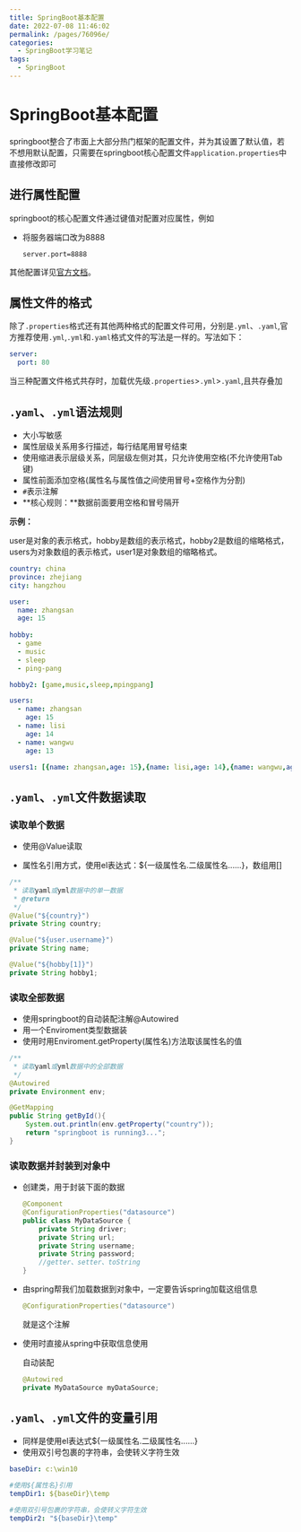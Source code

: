 ```yaml
---
title: SpringBoot基本配置
date: 2022-07-08 11:46:02
permalink: /pages/76096e/
categories:
  - SpringBoot学习笔记
tags:
  - SpringBoot
---
```

 

# SpringBoot基本配置

springboot整合了市面上大部分热门框架的配置文件，并为其设置了默认值，若不想用默认配置，只需要在springboot核心配置文件`application.properties`中直接修改即可

## 进行属性配置

springboot的核心配置文件通过键值对配置对应属性，例如

- 将服务器端口改为8888

  ```properties
  server.port=8888
  ```

其他配置详见[官方文档](https://docs.spring.io/spring-boot/docs/current/reference/html/application-properties.html#appendix.application-properties)。

## 属性文件的格式

除了`.properties`格式还有其他两种格式的配置文件可用，分别是`.yml`、`.yaml`,官方推荐使用`.yml`,`.yml`和`.yaml`格式文件的写法是一样的。写法如下：

```yaml
server:
  port: 80
```

当三种配置文件格式共存时，加载优先级`.properties`>`.yml`>`.yaml`,且共存叠加

## `.yaml`、`.yml`语法规则

- 大小写敏感
- 属性层级关系用多行描述，每行结尾用冒号结束
- 使用缩进表示层级关系，同层级左侧对其，只允许使用空格(不允许使用Tab键)
- 属性前面添加空格(属性名与属性值之间使用冒号+空格作为分割)
- `#`表示注解
- **核心规则：**数据前面要用空格和冒号隔开

**示例：**

user是对象的表示格式，hobby是数组的表示格式，hobby2是数组的缩略格式，users为对象数组的表示格式，user1是对象数组的缩略格式。

```yaml
country: china
province: zhejiang
city: hangzhou

user:
  name: zhangsan
  age: 15
  
hobby: 
  - game
  - music
  - sleep
  - ping-pang

hobby2: [game,music,sleep,mpingpang]

users:
  - name: zhangsan
    age: 15
  - name: lisi
    age: 14
  - name: wangwu
    age: 13

users1: [{name: zhangsan,age: 15},{name: lisi,age: 14},{name: wangwu,age: 13}]
```

## `.yaml`、`.yml`文件数据读取

### 读取单个数据

- 使用@Value读取

- 属性名引用方式，使用el表达式：${一级属性名.二级属性名......}，数组用[]

```java
/**
 * 读取yaml或yml数据中的单一数据
 * @return
 */
@Value("${country}")
private String country;

@Value("${user.username}")
private String name;

@Value("${hobby[1]}")
private String hobby1;
```

### 读取全部数据

- 使用springboot的自动装配注解@Autowired
- 用一个Enviroment类型数据装
- 使用时用Enviroment.getProperty(属性名)方法取该属性名的值

```java
/**
 * 读取yaml或yml数据中的全部数据
 */
@Autowired
private Environment env;

@GetMapping
public String getById(){
    System.out.println(env.getProperty("country"));
    return "springboot is running3...";
}
```

### 读取数据并封装到对象中

- 创建类，用于封装下面的数据

  ```java
  @Component
  @ConfigurationProperties("datasource")
  public class MyDataSource {
      private String driver;
      private String url;
      private String username;
      private String password;
      //getter、setter、toString
  }
  ```

- 由spring帮我们加载数据到对象中，一定要告诉spring加载这组信息

  ```java
  @ConfigurationProperties("datasource")
  ```

  就是这个注解

- 使用时直接从spring中获取信息使用

  自动装配

  ```java
  @Autowired
  private MyDataSource myDataSource;
  ```



## `.yaml`、`.yml`文件的变量引用

- 同样是使用el表达式${一级属性名.二级属性名......}
- 使用双引号包裹的字符串，会使转义字符生效

```yaml
baseDir: c:\win10

#使用${属性名}引用
tempDir1: ${baseDir}\temp

#使用双引号包裹的字符串，会使转义字符生效
tempDir2: "${baseDir}\temp"
```